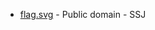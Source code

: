 * [flag.svg](https://commons.wikimedia.org/wiki/File:Hammerfest_-_kommunevåpen.svg) - Public domain - SSJ
